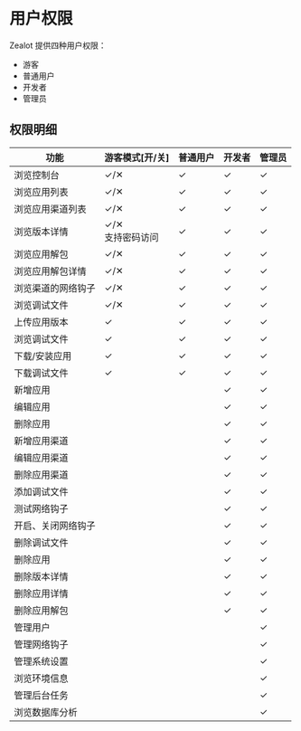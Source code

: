 # 用户权限

Zealot 提供四种用户权限：

- 游客
- 普通用户
- 开发者
- 管理员

## 权限明细

功能 | 游客模式[开/关] | 普通用户 | 开发者 | 管理员
---|---|---|---|---
浏览控制台 | ✓/✕ | ✓ | ✓ | ✓
浏览应用列表 | ✓/✕ | ✓ | ✓ | ✓
浏览应用渠道列表 | ✓/✕ | ✓ | ✓ | ✓
浏览版本详情 | ✓/✕ <br />支持密码访问 | ✓ | ✓ | ✓
浏览应用解包 | ✓/✕ | ✓ | ✓ | ✓
浏览应用解包详情 | ✓/✕ | ✓ | ✓ | ✓
浏览渠道的网络钩子 | ✓/✕ | ✓ | ✓ | ✓
浏览调试文件 | ✓/✕ | ✓ | ✓ | ✓
上传应用版本 | ✓ | ✓ | ✓ | ✓
浏览调试文件 | ✓ | ✓ | ✓ | ✓
下载/安装应用 | ✓ | ✓ | ✓ | ✓
下载调试文件 | ✓ | ✓ | ✓ | ✓
新增应用 |  |  | ✓ | ✓
编辑应用 |  |  | ✓ | ✓
删除应用 |  |  | ✓ | ✓
新增应用渠道 |  |  | ✓ | ✓
编辑应用渠道 |  |  | ✓ | ✓
删除应用渠道 |  |  | ✓ | ✓
添加调试文件 |  |  | ✓ | ✓
测试网络钩子 |  |  | ✓ | ✓
开启、关闭网络钩子 |  |  | ✓ | ✓
删除调试文件 |  |  | ✓ | ✓
删除应用 |  |  | ✓ | ✓
删除版本详情 |  |  | ✓ | ✓
删除应用详情 |  |  | ✓ | ✓
删除应用解包 |  |  | ✓ | ✓
管理用户  |  |  |  | ✓
管理网络钩子  |  |  |  | ✓
管理系统设置  |  |  |  | ✓
浏览环境信息  |  |  |  | ✓
管理后台任务  |  |  |  | ✓
浏览数据库分析  |  |  |  | ✓
